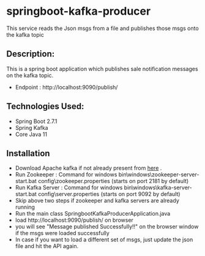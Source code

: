 # springboot-kafka-producer

This service reads the Json msgs from a file and publishes those msgs onto the kafka topic

## Description:
This is a spring boot application which publishes sale notification messages on the kafka topic.
- Endpoint : http://localhost:9090/publish/

## Technologies Used:
- Spring Boot 2.7.1
- Spring Kafka
- Core Java 11

## Installation

- Download Apache kafka if not already present from [here](https://archive.apache.org/dist/kafka/2.5.0/kafka_2.12-2.5.0.tgz) .
- Run Zookeeper : Command for windows bin\windows\zookeeper-server-start.bat config\zookeeper.properties (starts on port 2181 by default)
- Run Kafka Server : Command for windows bin\windows\kafka-server-start.bat config\server.properties (starts on port 9092 by default)
- Skip above two steps if zookeeper and kafka servers are already running
- Run the main class SpringbootKafkaProducerApplication.java
- load http://localhost:9090/publish/ on browser
- you will see "Message published Successfully!!" on the browser window if the msgs were loaded successfully
- In case if you want to load a different set of msgs, just update the json file and hit the API again.
